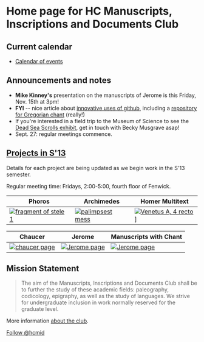 
# Home page for HC Manuscripts, Inscriptions and Documents Club #


## Current calendar ##

- [Calendar of events](calendar.html)


## Announcements and notes ##

- **Mike Kinney's** presentation on the manuscripts of Jerome is this Friday, Nov. 15th at 3pm!
- **FYI** -- nice article about [innovative uses of github][wired], including a [repository for Gregorian chant][grego] (really!)
- If you're interested in a field trip to the Museum of Science to see the [Dead Sea Scrolls exhibit][dead], get in touch with Becky Musgrave asap!
- Sept. 27: regular meetings commence.

[wired]: http://www.wired.com/wiredenterprise/2013/09/github-for-anything/

[grego]:  https://github.com/CMAA


[hough1]:events/houghton.html

[surs]:  events/surs2012.html 


[dead]: http://www.mos.org/exhibits/dead-sea-scrolls

<!--
<div style="float:right;">
<a href="imgs/stein124-1.jpg">
<img src="imgs/stein124-1-tiny.jpg"/></a>
</div>


- What an opening for 2012-2013!  37 students and 3 faculty members attended the first general meeting of the year. 

- Club members abroad are active, and have sent a set of beautiful photographs from the Epigraphic Museum in Athens. [![inscription][inscrtiny]][inscr]

[inscr]: http://shot.holycross.edu/hcmidimgs/em-example.jpg
[inscrtiny]: http://shot.holycross.edu/hcmidimgs/em-example-tiny.jpg

[crowdtiny]: http://shot.holycross.edu/hcmidimgs/stein124-1-tiny.jpg
[crowd]:  http://shot.holycross.edu/hcmidimgs/stein124-1.jpg


[crowdtiny]: imgs/stein124-1-tiny.jpg
[crowd]:  imgs/stein124-1.jpg
-->

## [Projects in S'13](projects.html) ##

Details for each project are being updated as we begin work in the S'13 semester.

Regular meeting time:  Fridays, 2:00-5:00, fourth floor of Fenwick.

| Phoros | Archimedes | Homer Multitext |
|--------|------------|-----------------|
| [![fragment of stele 1][atlfrag]](projects/phoros.html) | [![palimpsest mess][palimpsest]](projects/archimedes.html) |  [![Venetus A, 4 recto][achilles]](projects/hmt.html)] |



| Chaucer | Jerome | Manuscripts with Chant|
|--------|---------|---------|
| [![chaucer page][chaucer]](projects/chaucer.html) | [![Jerome page][jerome]](projects/jerome.html) | [![Jerome page][chant]](projects/chant.html)  | 



[athpol]: http://shot.holycross.edu/hcmidimgs/athpoltiny.jpg
[atlfrag]: http://shot.holycross.edu/hcmidimgs/atlfragtiny.jpg
[palimpsest]: http://shot.holycross.edu/hcmidimgs/archimtiny.jpg
[achilles]: http://shot.holycross.edu/hcmidimgs/achilltiny.jpg
[jerome]: http://shot.holycross.edu/hcmidimgs/jerometiny.jpg
[chaucer]: http://shot.holycross.edu/hcmidimgs/apriltiny.jpg

[chant]: http://shot.holycross.edu/hcmidimgs/chanttiny.jpg


## Mission Statement ##

> The aim of the Manuscripts, Inscriptions and Documents Club shall be to further the study of these academic fields: paleography, codicology, epigraphy, as well as the study of languages. We strive for undergraduate inclusion in work normally reserved for the graduate level.  

More information [about the club](club-reference.html).

<a href="https://twitter.com/hcmid" class="twitter-follow-button" data-show-count="false">Follow @hcmid</a>
<script>!function(d,s,id){var js,fjs=d.getElementsByTagName(s)[0];if(!d.getElementById(id)){js=d.createElement(s);js.id=id;js.src="//platform.twitter.com/widgets.js";fjs.parentNode.insertBefore(js,fjs);}}(document,"script","twitter-wjs");</script>

